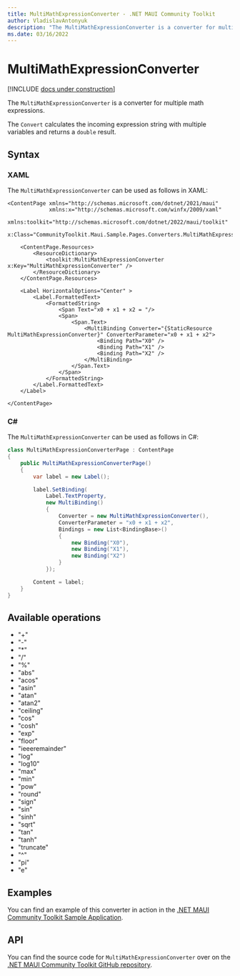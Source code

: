 ```yaml
---
title: MultiMathExpressionConverter - .NET MAUI Community Toolkit
author: VladislavAntonyuk
description: "The MultiMathExpressionConverter is a converter for multiple math expressions."
ms.date: 03/16/2022
---
```


# MultiMathExpressionConverter

[!INCLUDE [docs under construction](../includes/preview-note.md)]

The `MultiMathExpressionConverter` is a converter for multiple math expressions.

The `Convert` calculates the incoming expression string with multiple variables and returns a `double` result.

## Syntax

### XAML

The `MultiMathExpressionConverter` can be used as follows in XAML:

```xaml
<ContentPage xmlns="http://schemas.microsoft.com/dotnet/2021/maui"
             xmlns:x="http://schemas.microsoft.com/winfx/2009/xaml"
             xmlns:toolkit="http://schemas.microsoft.com/dotnet/2022/maui/toolkit"
             x:Class="CommunityToolkit.Maui.Sample.Pages.Converters.MultiMathExpressionConverterPage">

    <ContentPage.Resources>
        <ResourceDictionary>
            <toolkit:MultiMathExpressionConverter x:Key="MultiMathExpressionConverter" />
        </ResourceDictionary>
    </ContentPage.Resources>

    <Label HorizontalOptions="Center" >
        <Label.FormattedText>
            <FormattedString>
                <Span Text="x0 + x1 + x2 = "/>
                <Span>
                    <Span.Text>
                        <MultiBinding Converter="{StaticResource MultiMathExpressionConverter}" ConverterParameter="x0 + x1 + x2">
                            <Binding Path="X0" />
                            <Binding Path="X1" />
                            <Binding Path="X2" />
                        </MultiBinding>
                    </Span.Text>
                </Span>
            </FormattedString>
        </Label.FormattedText>
    </Label>

</ContentPage>
```

### C#

The `MultiMathExpressionConverter` can be used as follows in C#:

```csharp
class MultiMathExpressionConverterPage : ContentPage
{
    public MultiMathExpressionConverterPage()
    {
        var label = new Label();

		label.SetBinding(
			Label.TextProperty,
			new MultiBinding()
			{
				Converter = new MultiMathExpressionConverter(),
				ConverterParameter = "x0 + x1 + x2",
				Bindings = new List<BindingBase>()
				{
					new Binding("X0"),
					new Binding("X1"),
					new Binding("X2")
				}
			});

		Content = label;
    }
}
```

## Available operations

- "+"
- "-"
- "*"
- "/"
- "%"
- "abs"
- "acos"
- "asin"
- "atan"
- "atan2"
- "ceiling"
- "cos"
- "cosh"
- "exp"
- "floor"
- "ieeeremainder"
- "log"
- "log10"
- "max"
- "min"
- "pow"
- "round"
- "sign"
- "sin"
- "sinh"
- "sqrt"
- "tan"
- "tanh"
- "truncate"
- "^"
- "pi"
- "e"

## Examples

You can find an example of this converter in action in the [.NET MAUI Community Toolkit Sample Application](https://github.com/CommunityToolkit/Maui/blob/main/samples/CommunityToolkit.Maui.Sample/Pages/Converters/MultiMathExpressionConverterPage.xaml).

## API

You can find the source code for `MultiMathExpressionConverter` over on the [.NET MAUI Community Toolkit GitHub repository](https://github.com/CommunityToolkit/Maui/blob/main/src/CommunityToolkit.Maui/Converters/MultiMathExpressionConverter/MultiMathExpressionConverter.shared.cs).
